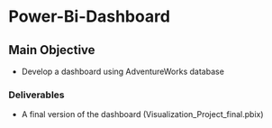 # Power-Bi-Dashboard

## Main Objective
- Develop a dashboard using AdventureWorks database
  
### Deliverables 
- A final version of the dashboard (Visualization_Project_final.pbix)
